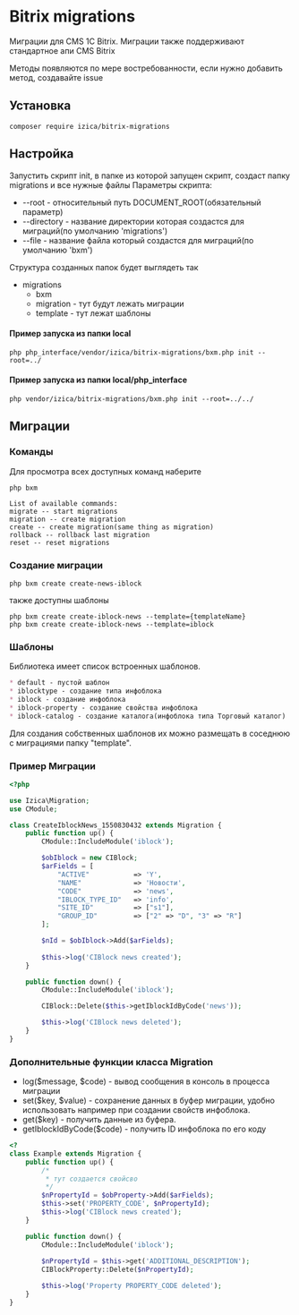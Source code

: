 # Bitrix migrations
Миграции для CMS 1C Bitrix. Миграции также поддерживают стандартное апи CMS Bitrix

Методы появляются по мере востребованности, если нужно добавить метод, создавайте issue

## Установка
```
composer require izica/bitrix-migrations
```
## Настройка
Запустить скрипт init, в папке из которой запущен скрипт, создаст папку migrations и все нужные файлы
Параметры скрипта:
* --root - относительный путь DOCUMENT_ROOT(обязательный параметр)
* --directory - название директории которая создастся для миграций(по умолчанию 'migrations')
* --file - название файла который создастся для миграций(по умолчанию 'bxm')

Структура созданных папок будет выглядеть так
* migrations
  * bxm
  * migration - тут будут лежать миграции
  * template - тут лежат шаблоны
 
#### Пример запуска из папки local
```
php php_interface/vendor/izica/bitrix-migrations/bxm.php init --root=../
```

#### Пример запуска из папки local/php_interface
```
php vendor/izica/bitrix-migrations/bxm.php init --root=../../
```

## Миграции
### Команды
Для просмотра всех доступных команд наберите
```
php bxm
```

```
List of available commands:
migrate -- start migrations
migration -- create migration
create -- create migration(same thing as migration)
rollback -- rollback last migration
reset -- reset migrations
```

### Создание миграции
```
php bxm create create-news-iblock
```
также доступны шаблоны
```
php bxm create create-iblock-news --template={templateName}
php bxm create create-iblock-news --template=iblock
```
### Шаблоны
Библиотека имеет список встроенных шаблонов.
```markdown
* default - пустой шаблон
* iblocktype - создание типа инфоблока
* iblock - создание инфоблока
* iblock-property - создание свойства инфоблока
* iblock-catalog - создание каталога(инфоблока типа Торговый каталог)
```

Для создания собственных шаблонов их можно размещать в соседнюю с миграциями папку "template".

### Пример Миграции
```php
<?php

use Izica\Migration;
use CModule;

class CreateIblockNews_1550830432 extends Migration {
    public function up() {
        CModule::IncludeModule('iblock');

        $obIblock = new CIBlock;
        $arFields = [
            "ACTIVE"           => 'Y',
            "NAME"             => 'Новости',
            "CODE"             => 'news',
            "IBLOCK_TYPE_ID"   => 'info',
            "SITE_ID"          => ["s1"],
            "GROUP_ID"         => ["2" => "D", "3" => "R"]
        ];

        $nId = $obIblock->Add($arFields);
        
        $this->log('CIBlock news created');
    }

    public function down() {
        CModule::IncludeModule('iblock');

        CIBlock::Delete($this->getIblockIdByCode('news'));

        $this->log('CIBlock news deleted');
    }
}
```
### Дополнительные функции класса Migration
* log($message, $code) - вывод сообщения в консоль в процесса миграции
* set($key, $value) - сохранение данных в буфер миграции, удобно использовать например при создании свойств инфоблока.
* get($key) - получить данные из буфера.
* getIblockIdByCode($code) - получить ID инфоблока по его коду

```php
<?
class Example extends Migration {
    public function up() {
        /*
         * тут создается свойсво
         */
        $nPropertyId = $obProperty->Add($arFields);
        $this->set('PROPERTY_CODE', $nPropertyId);
        $this->log('CIBlock news created');
    }

    public function down() {
        CModule::IncludeModule('iblock');
        
        $nPropertyId = $this->get('ADDITIONAL_DESCRIPTION');
        CIBlockProperty::Delete($nPropertyId);

        $this->log('Property PROPERTY_CODE deleted');
    }
}
```
